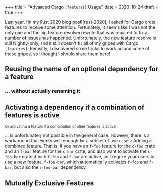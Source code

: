 +++
title = "Advanced Cargo `[features]` Usage"
date = 2020-10-24
draft = true
+++

Last year, [in my Rust 2020 blog post][rust-2020], I asked for Cargo crate
features to receive some attention. Fortunately, it seems like I was not the
only one and the big feature resolver rewrite that was required to fix a number
of issues has happened. Unfortunately, the new feature resolve is still
Nightly-only, and it still doesn't fix all of my gripes with Cargo `[features]`.
Recently, I discovered some tricks to work around some of these gripes, so I
thought I should share them here!

## Reusing the name of an optional dependency for a feature

<!-- Just rename the dependency in `Cargo.toml`! -->
<!-- Disclaimer: Minimum Supported Cargo Version: X.Y.0 -->

### … without actually renaming it

<!-- Rename it back using `extern crate`! -->

## Activating a dependency if a combination of features is active

<small>
    Or activating a feature if a combination of other features is active
</small>

… is unfortunately not possible in the general case. However, there is a
workaround that works well enough for a subset of use cases: Adding a combined
feature. That is, if you have an `f-foo` feature for the `c-foo` crate and an
`f-bar` feature for the `c-bar` crate, and also want to activate the `c-foo-bar`
crate if both `f-foo` and `f-bar` are active, just require your users to use a
new feature, `f-foo-bar`, which automatically activates `f-foo` and `f-bar`, but
also the `c-foo-bar` dependency.

<!-- doesn't work if f-foo and f-bar activated from different reverse deps -->
<!-- good for mutually exclusive features such as TLS backend & async runtime -->
<!-- requires the same thing in reverse deps if they want to re-export feats -->
<!--
    if f-foo + f-bar *requires* c-foo-bar, can use

    ```
    #[cfg(all(feature = "f-foo", feature = "f-bar", not(feature = "f-foo-bar")))]
    compile_error!("...");
    ```

    to make sure 
-->

## Mutually Exclusive Features

<!-- ## Avoiding `#[cfg]` Hell with Mutually Exclusive Features -->

<!-- … and `compile_error!`s -->
<!--
    may use sub-crate to ensure mutual exclusiveness without spamming unrelated
    compiler errors if violated, or entering `#[cfg]` hell
-->
